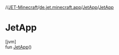 //[JET-Minecraft](../../../index.md)/[de.jet.minecraft.app](../index.md)/[JetApp](index.md)/[JetApp](-jet-app.md)

# JetApp

[jvm]\
fun [JetApp](-jet-app.md)()
